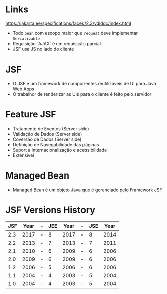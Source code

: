 # Links
https://jakarta.ee/specifications/faces/2.3/vdldoc/index.html

- Todo `bean` com escopo maior que `request` deve implementar `Serializable`
- Requisição ´AJAX´ é um requisição parcial
- JSF usa JS no lado do cliente

# JSF
- O JSF é um framework de componentes reutilizáveis de UI para Java Web Apps
- O trabalhor de renderizar as UIs para o cliente é feito pelo servidor

# Feature JSF
-  Tratamento de Eventos (Server side)
-  Validação de Dados (Server side)
-  Coversão de Dados (Server side)
-  Definição de Navegabilidade das páginas
-  Suport a internacionalização e acessibilidade
-  Extensível

# Managed Bean
- Managed Bean é um objeto Java que é gerenciado pelo Framework JSF

# JSF Versions History
| JSF | Year | - | JEE | Year | - | JSE | Year |
| --- | ---- | - | --- | ---- | - | --- | ---- |
| 2.3 | 2017 | - |  8  | 2017 | - |  8  | 2014 |
| 2.2 | 2013 | - |  7  | 2013 | - |  7  | 2011 |
| 2.1 | 2010 | - |  6  | 2009 | - |  6  | 2006 |
| 2.0 | 2009 | - |  6  | 2009 | - |  6  | 2006 |
| 1.2 | 2006 | - |  5  | 2006 | - |  6  | 2006 |
| 1.1 | 2004 | - |  4  | 2003 | - |  5  | 2004 |
| 1.0 | 2004 | - |  4  | 2003 | - |  5  | 2004 |




    
